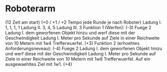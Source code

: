 # Roboterarm
(12 Zeit am start)
(+0 / +1 / +2 Tempo jede Runde je nach Roboter)
Ladung I. 1, 1, 1, 1
Ladung II. 3, 4, 5
Ladung III. 3
Funktion 1 (Werfen): (-3) Fuege 2 Ladung I. dem geworfenen Objekt hinzu und werf diese mit der Geschwindigkeit Ladung I. Meter pro Sekunde auf Ziele in einer Reichweite von 10 Metern mit 1w4 Trefferwuerfel. (+3)
Funktion 2 (erhoehtes Anforderungsneveau): (-4) Fuege 2 Ladung I. dem geworfenen Objekt hinzu und werf diese mit der Geschwindigkeit Ladung I. Meter pro Sekunde auf Ziele in einer Reichweite von 10 Metern mit 1w8 Trefferwuerfel. Auf ein ausgewaehltes Ziel mit 1w1. (+4)